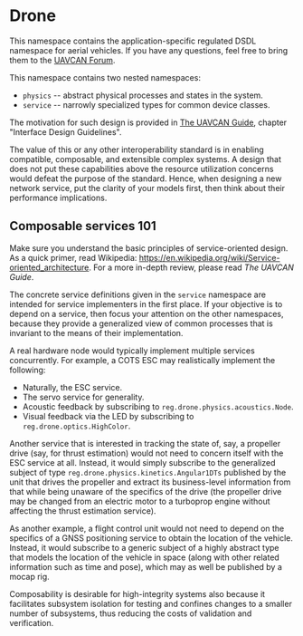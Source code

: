 # Drone

This namespace contains the application-specific regulated DSDL namespace for aerial vehicles.
If you have any questions, feel free to bring them to the [UAVCAN Forum](https://forum.uavcan.org/c/sig/drone-sig/17).

This namespace contains two nested namespaces:

- `physics` -- abstract physical processes and states in the system.
- `service` -- narrowly specialized types for common device classes.

The motivation for such design is provided in [The UAVCAN Guide](https://uavcan.org/guide),
chapter "Interface Design Guidelines".

The value of this or any other interoperability standard is in enabling compatible, composable, and extensible
complex systems.
A design that does not put these capabilities above the resource utilization concerns would defeat the purpose
of the standard.
Hence, when designing a new network service, put the clarity of your models first, then think about their performance
implications.

## Composable services 101

Make sure you understand the basic principles of service-oriented design.
As a quick primer, read Wikipedia: https://en.wikipedia.org/wiki/Service-oriented_architecture.
For a more in-depth review, please read *The UAVCAN Guide*.

The concrete service definitions given in the `service` namespace are intended for service implementers
in the first place.
If your objective is to depend on a service, then focus your attention on the other namespaces,
because they provide a generalized view of common processes that is invariant to the means of their implementation.

A real hardware node would typically implement multiple services concurrently.
For example, a COTS ESC may realistically implement the following:

- Naturally, the ESC service.
- The servo service for generality.
- Acoustic feedback by subscribing to `reg.drone.physics.acoustics.Node`.
- Visual feedback via the LED by subscribing to `reg.drone.optics.HighColor`.

Another service that is interested in tracking the state of, say, a propeller drive
(say, for thrust estimation) would not need to concern itself with the ESC service at all.
Instead, it would simply subscribe to the generalized subject of type
`reg.drone.physics.kinetics.Angular1DTs` published by the unit that drives the propeller
and extract its business-level information from that while being unaware of the specifics of the drive
(the propeller drive may be changed from an electric motor to a turboprop engine without affecting the
thrust estimation service).

As another example, a flight control unit would not need to depend on the specifics of a GNSS positioning
service to obtain the location of the vehicle.
Instead, it would subscribe to a generic subject of a highly abstract type that models the location of
the vehicle in space (along with other related information such as time and pose),
which may as well be published by a mocap rig.

Composability is desirable for high-integrity systems also because it facilitates subsystem isolation for
testing and confines changes to a smaller number of subsystems,
thus reducing the costs of validation and verification.
